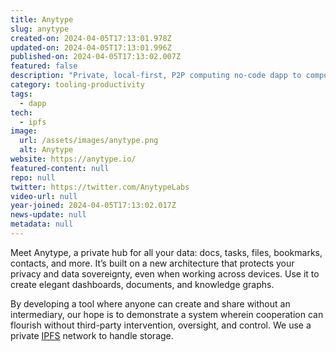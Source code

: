```yaml
---
title: Anytype
slug: anytype
created-on: 2024-04-05T17:13:01.978Z
updated-on: 2024-04-05T17:13:01.996Z
published-on: 2024-04-05T17:13:02.007Z
featured: false
description: "Private, local-first, P2P computing no-code dapp to compose beautifully. Available on Mac, Windows, Linux, iOS & Android."
category: tooling-productivity
tags:
  - dapp
tech:
  - ipfs
image:
  url: /assets/images/anytype.png
  alt: Anytype
website: https://anytype.io/
featured-content: null
repo: null
twitter: https://twitter.com/AnytypeLabs
video-url: null
year-joined: 2024-04-05T17:13:02.017Z
news-update: null
metadata: null
---
```


Meet Anytype, a private hub for all your data: docs, tasks, files, bookmarks, contacts, and more. It’s built on a new architecture that protects your privacy and data sovereignty, even when working across devices. Use it to create elegant dashboards, documents, and knowledge graphs.

By developing a tool where anyone can create and share without an intermediary, our hope is to demonstrate a system wherein cooperation can flourish without third-party intervention, oversight, and control. We use a private [IPFS](https://docs.ipfs.tech/concepts/what-is-ipfs/) network to handle storage.
